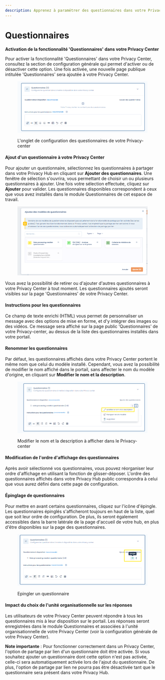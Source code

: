 ```yaml
---
description: Apprenez à paramétrer des questionnaires dans votre Privacy-center
---
```


# Questionnaires

**Activation de la fonctionnalité 'Questionnaires' dans votre Privacy Center**

Pour activer la fonctionnalité 'Questionnaires' dans votre Privacy Center, consultez la section de configuration générale qui permet d'activer ou de désactiver cette option. Une fois activée, une nouvelle page publique intitulée 'Questionnaires' sera ajoutée à votre Privacy Center.

<figure><img src="../../../.gitbook/assets/image (393).png" alt=""><figcaption><p>L'onglet de configuration des questionnaires de votre Privacy-center</p></figcaption></figure>



#### Ajout d'un questionnaire à votre Privacy Center

Pour ajouter un questionnaire, sélectionnez les questionnaires à partager dans votre Privacy Hub en cliquant sur **Ajouter des questionnaires**. Une fenêtre de sélection s'ouvrira, vous permettant de choisir un ou plusieurs questionnaires à ajouter. Une fois votre sélection effectuée, cliquez sur **Ajouter** pour valider. Les questionnaires disponibles correspondent à ceux que vous avez installés dans le module Questionnaires de cet espace de travail.

<figure><img src="../../../.gitbook/assets/image (394).png" alt=""><figcaption></figcaption></figure>

Vous avez la possibilité de retirer ou d'ajouter d'autres questionnaires à votre Privacy Center à tout moment. Les questionnaires ajoutés seront visibles sur la page 'Questionnaires' de votre Privacy Center.

#### Instructions pour les questionnaires

Ce champ de texte enrichi (HTML) vous permet de personnaliser un message avec des options de mise en forme, et d'y intégrer des images ou des vidéos. Ce message sera affiché sur la page public 'Questionnaires' de votre Privacy-center, au dessus de la liste des questionnaires installés dans votre portail.

#### Renommer les questionnaires

Par défaut, les questionnaires affichés dans votre Privacy Center portent le même nom que celui du modèle installé. Cependant, vous avez la possibilité de modifier le nom affiché dans le portail, sans affecter le nom du modèle d'origine, en cliquant sur **Modifier le nom et la description**.

<figure><img src="../../../.gitbook/assets/image (395).png" alt=""><figcaption><p>Modifier le nom et la description à afficher dans le Privacy-center</p></figcaption></figure>

#### Modification de l'ordre d'affichage des questionnaires

Après avoir sélectionné vos questionnaires, vous pouvez réorganiser leur ordre d'affichage en utilisant la fonction de glisser-déposer. L'ordre des questionnaires affichés dans votre Privacy Hub public correspondra à celui que vous aurez défini dans cette page de configuration.

#### Épinglage de questionnaires

Pour mettre en avant certains questionnaires, cliquez sur l'icône d'épingle. Les questionnaires épinglés s'afficheront toujours en haut de la liste, quel que soit leur ordre de configuration. De plus, ils seront également accessibles dans la barre latérale de la page d'accueil de votre hub, en plus d'être disponibles sur la page des questionnaires.

<figure><img src="../../../.gitbook/assets/image (396).png" alt=""><figcaption><p>Epingler un questionnaire</p></figcaption></figure>

#### Impact du choix de l'unité organisationnelle sur les réponses

Les utilisateurs de votre Privacy Center peuvent répondre à tous les questionnaires mis à leur disposition sur le portail. Les réponses seront enregistrées dans le module Questionnaires et associées à l'unité organisationnelle de votre Privacy Center (voir la configuration générale de votre Privacy Center).

**Note importante** : Pour fonctionner correctement dans un Privacy Center, l'option de partage par lien d'un questionnaire doit être activée. Si vous souhaitez ajouter un questionnaire dont cette option n'est pas activée, celle-ci sera automatiquement activée lors de l'ajout du questionnaire. De plus, l'option de partage par lien ne pourra pas être désactivée tant que le questionnaire sera présent dans votre Privacy Hub.
